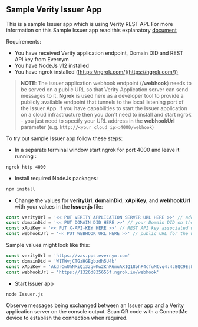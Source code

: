 ## Sample Verity Issuer App

This is a sample Issuer app which is using Verity REST API.
For more information on this Sample Issuer app read this explanatory [document](../../../docs/howto/How-to-build-Issuer-using-REST-API.md)

Requirements:
- You have received Verity application endpoint, Domain DID and REST API key from Evernym
- You have NodeJs v12 installed
- You have ngrok installed ([https://ngrok.com/](https://ngrok.com/))

> **NOTE**: The issuer application webhook endpoint (**/webhook**) needs to be served on a public URL so that Verity Application server can send messages to it. **Ngrok** is used here as a developer tool to provide a publicly available endpoint that tunnels to the local listening port of the Issuer App. If you have capabilities to start the Issuer application on a cloud infrastructure then you don't need to install and start ngrok - you just need to specify your URL address in the **webhookUrl** parameter (e.g. `http://<your_cloud_ip>:4000/webhook`)

To try out sample Issuer app follow these steps:
- In a separate terminal window start ngrok for port 4000 and leave it running :
```sh
ngrok http 4000
```
- Install required NodeJs packages:
```sh
npm install
```
- Change the values for **verityUrl**, **domainDid**, **xApiKey**, and **webhookUrl** with your values in the **Issuer.js** file:
```javascript
const verityUrl = '<< PUT VERITY APPLICATION SERVER URL HERE >>' // address of Verity Application Server
const domainDid = '<< PUT DOMAIN DID HERE >>' // your Domain DID on the multi-tenant Verity Application Server
const xApiKey = '<< PUT X-API-KEY HERE >>' // REST API key associated with your Domain DID
const webhookUrl = '<< PUT WEBHOOK URL HERE >>' // public URL for the webhook endpoint
```
Sample values might look like this:
```javascript
const verityUrl = 'https://vas.pps.evernym.com'
const domainDid = 'W1TWvjCTGzHGEgbzdh5U4b'
const xApiKey = 'AkdrCwUhNXiQi3zgwKw2KhR6muAX1Q18phP4cfuMtvq4:4cBQC9EsbMa9T96KA4noZwLJQuVcd6KBwaqFhRqZQKFWT45VEm3jbPCm8S6bqhwh3UKEKAPkHeLz9Gb1d1YE1dWv'
const webhookUrl = 'https://1326d835655f.ngrok.io/webhook'
```
- Start Issuer app
```sh
node Issuer.js
```
Observe messages being exchanged between an Issuer app and a Verity application server on the console output. Scan QR code with a ConnectMe device to establish the connection when required.
